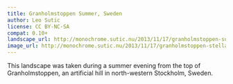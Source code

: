 ```yaml
---
title: Granholmstoppen Summer, Sweden
author: Leo Sutic
license: CC BY-NC-SA
compat: 0.10+
landscape_url: http://monochrome.sutic.nu/2013/11/17/granholmstoppen-summer.zip
image_url: http://monochrome.sutic.nu/2013/11/17/granholmstoppen-stellarium-landscapes-summer.jpg
---
```

This landscape was taken during a summer evening from the top of Granholmstoppen, an artificial hill in north-western Stockholm, Sweden.